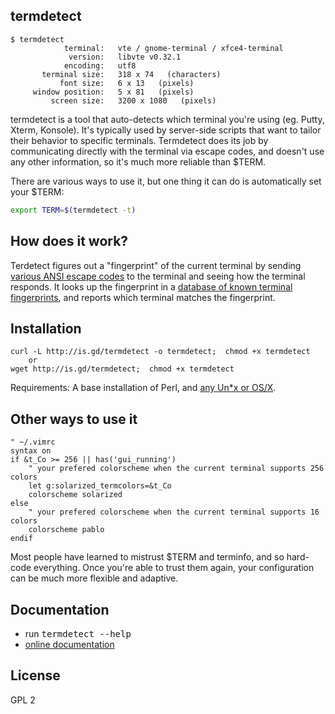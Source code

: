 ## termdetect

    $ termdetect
                terminal:   vte / gnome-terminal / xfce4-terminal
                 version:   libvte v0.32.1
                encoding:   utf8
           terminal size:   318 x 74   (characters)
               font size:   6 x 13   (pixels)
         window position:   5 x 81   (pixels)
             screen size:   3200 x 1080   (pixels)

termdetect is a tool that auto-detects which terminal you're using (eg. Putty, Xterm, Konsole).  It's typically used by server-side scripts that want to tailor their behavior to specific terminals. Termdetect does its job by communicating directly with the terminal via escape codes, and doesn't use any other information, so it's much more reliable than $TERM.

There are various ways to use it, but one thing it can do is automatically set your $TERM:

````bash
export TERM=$(termdetect -t)
````

## How does it work?

Terdetect figures out a "fingerprint" of the current terminal by sending [various ANSI escape codes](https://github.com/DeeNewcum/termdetect/blob/master/doc/fingerprint_db.md#r_-capabilities-%E2%80%94-requestreply-tests) to the terminal and seeing how the terminal responds.  It looks up the fingerprint in a [database of known terminal fingerprints](https://github.com/DeeNewcum/termdetect/blob/master/src/fingerprints.src), and reports which terminal matches the fingerprint.

## Installation

    curl -L http://is.gd/termdetect -o termdetect;  chmod +x termdetect
        or
    wget http://is.gd/termdetect;  chmod +x termdetect

Requirements: A base installation of Perl, and [any Un*x or OS/X](https://raw.github.com/DeeNewcum/termdetect/master/doc/tested_on.txt).

## Other ways to use it

````vim
" ~/.vimrc
syntax on
if &t_Co >= 256 || has('gui_running')
    " your prefered colorscheme when the current terminal supports 256 colors
    let g:solarized_termcolors=&t_Co
    colorscheme solarized
else
    " your prefered colorscheme when the current terminal supports 16 colors
    colorscheme pablo
endif
````

Most people have learned to mistrust $TERM and terminfo, and so hard-code everything.  Once you're able to trust them again, your configuration can be much more flexible and adaptive.

## Documentation

* run <tt>termdetect --help</tt>
* [online documentation](https://github.com/DeeNewcum/termdetect/blob/master/doc/README.md)

## License

GPL 2
